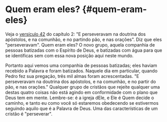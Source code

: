 # Quem eram eles? {#quem-eram-eles}

Veja o [versículo 42](http://bibliaonline.com.br/acf/atos/2/42) do capítulo 2: &quot;E perseveravam na doutrina dos apóstolos, e na comunhão, e no partindo pão, e nas orações&quot;. Diz que eles &quot;perseveravam&quot;. Quem eram eles? O novo grupo, aquela companhia de pessoas batizadas com o Espírito de Deus, e batizadas com água para que se identificas sem com essa nova posição aqui neste mundo.

Portanto aqui vemos uma companhia de pessoas batizadas; eles haviam recebido a Palavra e foram batizados. Naquele dia em particular, quando Pedro fez sua pregação, três mil almas foram acrescentadas. &quot;E perseveravam na doutrina dos apóstolos, e na comunhão, e no partir do pão, e nas orações.&quot; Qualquer grupo de cristãos que rejeite qualquer uma destas quatro coisas não está agindo em conformidade com o plano que Deus tem em mente. Lembre-se: é a igreja dEle, e Ele é Quem decide o caminho, e tanto eu como você só estaremos obedecendo se estivermos seguindo aquilo que é a Palavra de Deus. Uma das características de um cristão é &quot;perseverar&quot;.